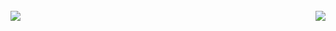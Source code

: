 <br>
<img align="left" src="https://github-readme-stats.vercel.app/api?username=ElProfessorFR&theme=tokyonight"><img align="right" src="https://github-readme-stats.vercel.app/api/top-langs/?username=ElProfessorFR&theme=tokyonight&hide=batchfile">
<br>
